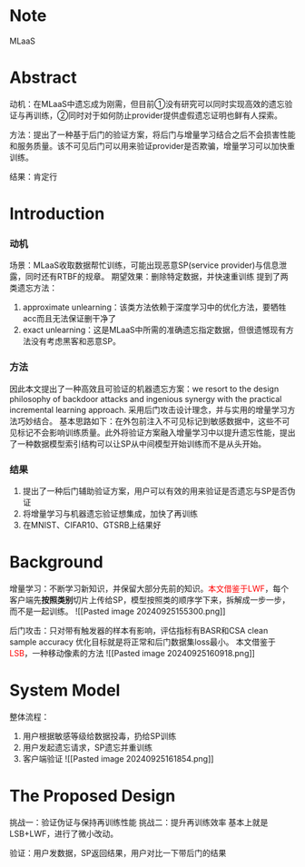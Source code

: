# Note
MLaaS

# Abstract
动机：在MLaaS中遗忘成为刚需，但目前①没有研究可以同时实现高效的遗忘验证与再训练，②同时对于如何防止provider提供虚假遗忘证明也鲜有人探索。

方法：提出了一种基于后门的验证方案，将后门与增量学习结合之后不会损害性能和服务质量。该不可见后门可以用来验证provider是否欺骗，增量学习可以加快重训练。

结果：肯定行

# Introduction
### 动机
场景：MLaaS收取数据帮忙训练，可能出现恶意SP(service provider)与信息泄露，同时还有RTBF的规章。
期望效果：删除特定数据，并快速重训练
提到了两类遗忘方法：
1. approximate unlearning：该类方法依赖于深度学习中的优化方法，要牺牲acc而且无法保证删干净了
2. exact unlearning：这是MLaaS中所需的准确遗忘指定数据，但很遗憾现有方法没有考虑黑客和恶意SP。

### 方法
因此本文提出了一种高效且可验证的机器遗忘方案：we resort to the design philosophy of backdoor attacks and ingenious synergy with the practical incremental learning approach.
采用后门攻击设计理念，并与实用的增量学习方法巧妙结合。
基本思路如下：在外包前注入不可见标记到敏感数据中，这些不可见标记不会影响训练质量。此外将验证方案融入增量学习中以提升遗忘性能，提出了一种数据模型索引结构可以让SP从中间模型开始训练而不是从头开始。

### 结果
1. 提出了一种后门辅助验证方案，用户可以有效的用来验证是否遗忘与SP是否伪证
2. 将增量学习与机器遗忘验证想集成，加快了再训练
3. 在MNIST、CIFAR10、GTSRB上结果好

# Background
增量学习：不断学习新知识，并保留大部分先前的知识。<font color="#ff0000">本文借鉴于LWF</font>，每个客户端先**按照类别**切片上传给SP，模型按照类的顺序学下来，拆解成一步一步，而不是一起训练。
![[Pasted image 20240925155300.png]]

后门攻击：只对带有触发器的样本有影响，评估指标有BASR和CSA clean sample accuracy
优化目标就是将正常和后门数据集loss最小。
本文借鉴于<font color="#ff0000">LSB</font>，一种移动像素的方法
![[Pasted image 20240925160918.png]]

# System Model
整体流程：
1. 用户根据敏感等级给数据投毒，扔给SP训练
2. 用户发起遗忘请求，SP遗忘并重训练
3. 客户端验证
![[Pasted image 20240925161854.png]]

# The Proposed Design
挑战一：验证伪证与保持再训练性能
挑战二：提升再训练效率
基本上就是LSB+LWF，进行了微小改动。

验证：用户发数据，SP返回结果，用户对比一下带后门的结果